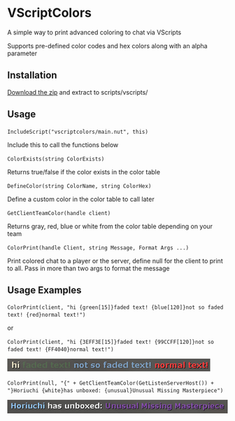 # VScriptColors
A simple way to print advanced coloring to chat via VScripts

Supports pre-defined color codes and hex colors along with an alpha parameter

## Installation
[Download the zip](https://github.com/horiuchii/vscriptcolors/archive/refs/heads/main.zip) and extract to scripts/vscripts/

## Usage
`IncludeScript("vscriptcolors/main.nut", this)`

Include this to call the functions below

`ColorExists(string ColorExists)`

Returns true/false if the color exists in the color table


`DefineColor(string ColorName, string ColorHex)`

Define a custom color in the color table to call later


`GetClientTeamColor(handle client)`

Returns gray, red, blue or white from the color table depending on your team


`ColorPrint(handle Client, string Message, Format Args ...)`

Print colored chat to a player or the server, define null for the client to print to all.
Pass in more than two args to format the message

## Usage Examples

`ColorPrint(client, "hi {green[15]}faded text! {blue[120]}not so faded text! {red}normal text!")`

or

`ColorPrint(client, "hi {3EFF3E[15]}faded text! {99CCFF[120]}not so faded text! {FF4040}normal text!")`

![Output](/assets/fadedtext.jpg "Faded Text Output")

`ColorPrint(null, "{" + GetClientTeamColor(GetListenServerHost()) + "}Horiuchi {white}has unboxed: {unusual}Unusual Missing Masterpiece")`

![Output](/assets/unboxtext.jpg "Unbox Text Output")